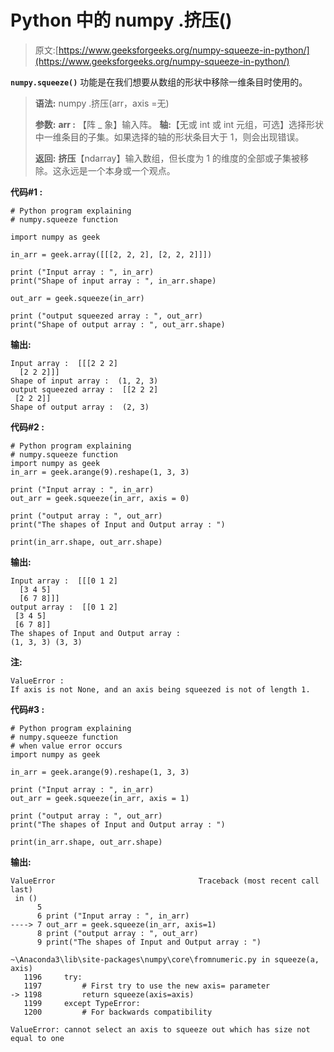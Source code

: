# Python 中的 numpy .挤压()

> 原文:[https://www.geeksforgeeks.org/numpy-squeeze-in-python/](https://www.geeksforgeeks.org/numpy-squeeze-in-python/)

**`numpy.squeeze()`** 功能是在我们想要从数组的形状中移除一维条目时使用的。

> **语法:** numpy .挤压(arr，axis =无)
> 
> **参数:**
> **arr :** 【阵 _ 象】输入阵。
> **轴:**【无或 int 或 int 元组，可选】选择形状中一维条目的子集。如果选择的轴的形状条目大于 1，则会出现错误。
> 
> **返回:**
> **挤压**【ndarray】输入数组，但长度为 1 的维度的全部或子集被移除。这永远是一个本身或一个观点。

**代码#1 :**

```
# Python program explaining
# numpy.squeeze function

import numpy as geek

in_arr = geek.array([[[2, 2, 2], [2, 2, 2]]])

print ("Input array : ", in_arr) 
print("Shape of input array : ", in_arr.shape)  

out_arr = geek.squeeze(in_arr) 

print ("output squeezed array : ", out_arr)
print("Shape of output array : ", out_arr.shape) 
```

**输出:**

```
Input array :  [[[2 2 2]
  [2 2 2]]]
Shape of input array :  (1, 2, 3)
output squeezed array :  [[2 2 2]
 [2 2 2]]
Shape of output array :  (2, 3)

```

**代码#2 :**

```
# Python program explaining
# numpy.squeeze function
import numpy as geek
in_arr = geek.arange(9).reshape(1, 3, 3) 

print ("Input array : ", in_arr)  
out_arr = geek.squeeze(in_arr, axis = 0) 

print ("output array : ", out_arr)  
print("The shapes of Input and Output array : ") 

print(in_arr.shape, out_arr.shape)
```

**输出:**

```
Input array :  [[[0 1 2]
  [3 4 5]
  [6 7 8]]]
output array :  [[0 1 2]
 [3 4 5]
 [6 7 8]]
The shapes of Input and Output array : 
(1, 3, 3) (3, 3)

```

**注:**

```
ValueError :
If axis is not None, and an axis being squeezed is not of length 1.
```

**代码#3 :**

```
# Python program explaining
# numpy.squeeze function
# when value error occurs
import numpy as geek

in_arr = geek.arange(9).reshape(1, 3, 3) 

print ("Input array : ", in_arr)  
out_arr = geek.squeeze(in_arr, axis = 1) 

print ("output array : ", out_arr)  
print("The shapes of Input and Output array : ")

print(in_arr.shape, out_arr.shape)
```

**输出:**

```
ValueError                                Traceback (most recent call last)
 in ()
      5 
      6 print ("Input array : ", in_arr)
----> 7 out_arr = geek.squeeze(in_arr, axis=1)
      8 print ("output array : ", out_arr)
      9 print("The shapes of Input and Output array : ")

~\Anaconda3\lib\site-packages\numpy\core\fromnumeric.py in squeeze(a, axis)
   1196     try:
   1197         # First try to use the new axis= parameter
-> 1198         return squeeze(axis=axis)
   1199     except TypeError:
   1200         # For backwards compatibility

ValueError: cannot select an axis to squeeze out which has size not equal to one

```